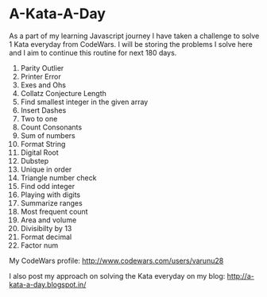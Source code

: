 # A-Kata-A-Day

As a part of my learning Javascript journey I have taken a challenge to solve 1 Kata everyday from CodeWars. I will be storing the 
problems I solve here and I aim to continue this routine for next 180 days.

1. Parity Outlier 
2. Printer Error
3. Exes and Ohs
4. Collatz Conjecture Length
5. Find smallest integer in the given array
6. Insert Dashes
7. Two to one
8. Count Consonants
9. Sum of numbers
10. Format String
11. Digital Root
12. Dubstep
13. Unique in order
14. Triangle number check
15. Find odd integer
16. Playing with digits
17. Summarize ranges
18. Most frequent count
19. Area and volume
20. Divisibilty by 13
21. Format decimal
22. Factor num


My CodeWars profile: http://www.codewars.com/users/varunu28

I also post my approach on solving the Kata everyday on my blog: http://a-kata-a-day.blogspot.in/
